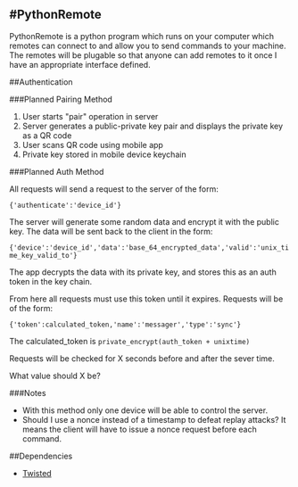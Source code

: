 #PythonRemote
-----
PythonRemote is a python program which runs on your computer which remotes can connect to and allow you to send commands to your machine. The remotes will be plugable so that anyone can add remotes to it once I have an appropriate interface defined. 

##Authentication

###Planned Pairing Method

1. User starts "pair" operation in server
2. Server generates a public-private key pair and displays the private key as a QR code
3. User scans QR code using mobile app
4. Private key stored in mobile device keychain

###Planned Auth Method

All requests will send a request to the server of the form:

`{'authenticate':'device_id'}` 

The server will generate some random data and encrypt it with the public key. The data will be sent back to the client in the form:

`{'device':'device_id','data':'base_64_encrypted_data','valid':'unix_time_key_valid_to'}`

The app decrypts the data with its private key, and stores this as an auth token in the key chain.

From here all requests must use this token until it expires. Requests will be of the form:

`{'token':calculated_token,'name':'messager','type':'sync'}`

The calculated_token is `private_encrypt(auth_token + unixtime)`

Requests will be checked for X seconds before and after the sever time.

What value should X be?

###Notes

* With this method only one device will be able to control the server.
* Should I use a nonce instead of a timestamp to defeat replay attacks? It means the client will have to issue a nonce request before each command.

##Dependencies

* [Twisted](http://twistedmatrix.com/trac/wiki/Downloads)
